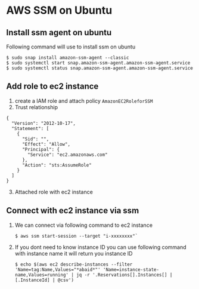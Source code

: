 # AWS SSM on Ubuntu

## Install ssm agent on ubuntu
Following command will use to install ssm on ubuntu
```
$ sudo snap install amazon-ssm-agent --classic
$ sudo systemctl start snap.amazon-ssm-agent.amazon-ssm-agent.service
$ sudo systemctl status snap.amazon-ssm-agent.amazon-ssm-agent.service
```

## Add role to ec2 instance

1. create a IAM role and attach policy `AmazonEC2RoleforSSM`
2. Trust relationship

```
{
  "Version": "2012-10-17",
  "Statement": [
    {
      "Sid": "",
      "Effect": "Allow",
      "Principal": {
        "Service": "ec2.amazonaws.com"
      },
      "Action": "sts:AssumeRole"
    }
  ]
}
```
3. Attached role with ec2 instance

## Connect with ec2 instance via ssm

1. We can connect via following command to ec2 instance

    ```
    $ aws ssm start-session --target "i-xxxxxxxx"`
    ```
2. If you dont need to know instance ID you can use following command with instance name it will return you instance ID

    ```
    $ echo $(aws ec2 describe-instances --filter 'Name=tag:Name,Values="*abaid*"' 'Name=instance-state-name,Values=running' | jq -r '.Reservations[].Instances[] | [.InstanceId] | @csv')
    ```

